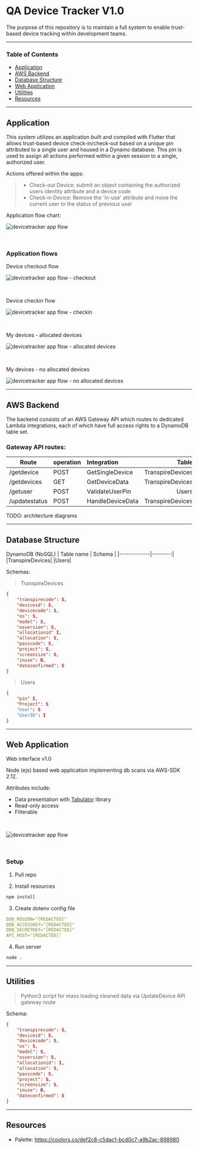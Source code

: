 # QA Device Tracker V1.0

The purpose of this repository is to maintain a full system to enable trust-based device tracking within development teams.

<hr/>

### Table of Contents  
- [Application](#application)  
- [AWS Backend](#aws-backend)  
- [Database Structure](#database-structure)  
- [Web Application](#web-application)  
- [Utilities](#utilities)  
- [Resources](#resources)

<hr/>

## Application

This system utilizes an application built and compiled with Flutter that allows trust-based device check-in/check-out based on a unique pin attributed to a single user and housed in a Dynamo database. This pin is used to assign all actions performed within a given session to a single, authorized user. <br/>

Actions offered within the apps:
> - Check-out Device: submit an object containing the authorized users identity attribute and a device code
> - Check-in Device: Remove the 'in-use' attribute and move the current user to the status of previous user

Application flow chart:

![devicetracker app flow](./assets/devicetrackler-app-flow.png)

<br/>

### Application flows
Device checkout flow
<br/> 

![devicetracker app flow - checkout](./assets/readme-assets/checkout/checkout-flow.png)

<br/> 

Device checkin flow
<br/> 

![devicetracker app flow - checkin](./assets/readme-assets/checkin/checkin-flow.png)

<br/> 

My devices - allocated devices
<br/> 

![devicetracker app flow - allocated devices](./assets/readme-assets/mydevices/mydevices-activedevices.png)

<br/> 

My devices - no allocated devices
<br/> 

![devicetracker app flow - no allocated devices](./assets/readme-assets/mydevices/mydevices-none.png)
<br/> 

<hr/>

## AWS Backend

The backend consists of an AWS Gateway API which routes to dedicated Lambda integrations, each of which have full access rights to a DynamoDB table set.

### Gateway API routes:
| Route| operation|Integration|Table|
|-------------|:-------|:-------------|-----:|
| /getdevice| POST|GetSingleDevice|TranspireDevices|
| /getdevices| GET|GetDeviceData|TranspireDevices|
| /getuser| POST|ValidateUserPin|Users|
| /updatestatus| POST|HandleDeviceData|TranspireDevices|

TODO: architecture diagrams

<hr/>

## Database Structure

DynamoDB (NoSQL)
| Table name | Schema |
|-------------|--------:|
|TranspireDevices|
|Users|

Schemas:
> TranspireDevices
```json
{
    "transpirecode": S,
    "deviceid": S,
    "devicecode": S,
    "os": S,
    "model": S,
    "osversion": S,
    "allocationid" I,
    "allocation": S,
    "passcode": S,
    "project": S,
    "screensize": S,
    "inuse": B,
    "dateconfirmed": S
}
```

> Users
```json
{
    "pin" I,
    "Project": S
    "User": S
    "UserID": I
}
```


<hr/>

## Web Application

Web interface v1.0

Node (ejs) based web application implementing db scans via AWS-SDK 2.12.<br/>

Attributes include:
- Data presentation with [Tabulator](http://tabulator.info/) library
- Read-only access
- Filterable
<br/>

![devicetracker app flow](./assets/readme-assets/webui/webui.png)

<br/>

### Setup
1. Pull repo

2. Install resources
```bash
npm install
```

3. Create dotenv config file
```yaml
DDB_REGION="[REDACTED]"
DDB_ACCESSKEY="[REDACTED]"
DDB_SECRETKEY="[REDACTED]"
API_HOST="[REDACTED]"
```

4. Run server
```bash
node .
```

<hr/>

## Utilities

> Python3 script for mass loading cleaned data via UpdateDevice API gateway route

Schema:
```json
{
    "transpirecode": S,
    "deviceid": S,
    "devicecode": S,
    "os": S,
    "model": S,
    "osversion": S,
    "allocationid": I,
    "allocation": S,
    "passcode": S,
    "project": S,
    "screensize": S,
    "inuse": B,
    "dateconfirmed": S
}
```

<hr/>

## Resources

- Palette: https://coolors.co/def2c8-c5dac1-bcd0c7-a9b2ac-898980
